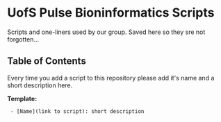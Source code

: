 # UofS Pulse Bioninformatics Scripts
Scripts and one-liners used by our group. Saved here so they sre not forgotten...

## Table of Contents
Every time you add a script to this repository please add it's name and a short description here.

**Template:**
```
 - [Name](link to script): short description
```
